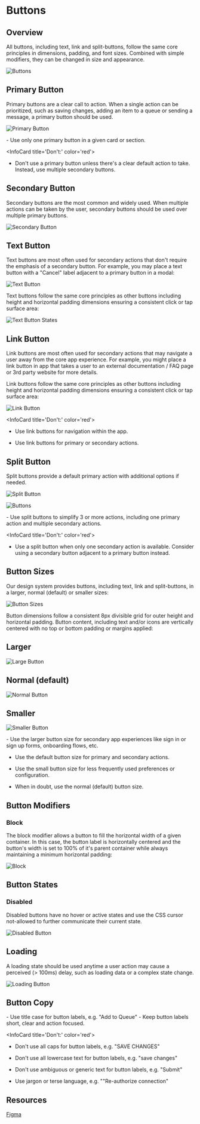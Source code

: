 # Buttons

## Overview
All buttons, including text, link and split-buttons, follow the same core principles in dimensions, padding, and font sizes. Combined with simple modifiers, they can be changed in size and appearance. 

![Buttons](https://blobscdn.gitbook.com/v0/b/gitbook-28427.appspot.com/o/assets%2F-LFNym8ScnaWKWBQFWTw%2F-LG1azvO7JIiKQ1f0uKw%2F-LG1b2FYuWGP23onJBFW%2Fbutton-dimensions%402x.png?alt=media&token=fa07197f-730e-43f6-8a19-ad8214226bb1)

## Primary Button
Primary buttons are a clear call to action. When a single action can be prioritized, such as saving changes, adding an item to a queue or sending a message, a primary button should be used.

![Primary Button](https://blobscdn.gitbook.com/v0/b/gitbook-28427.appspot.com/o/assets%2F-LFNym8ScnaWKWBQFWTw%2F-LG2YWwFrp2F0ixlx1H6%2F-LG2YeFCQABTYMm_VwQP%2Fprimary-buttons%402x.png?alt=media&token=364a10d8-939a-4447-ba02-24b7e9afde4a)

<InfoCard title='Do:' color='green'>
- Use only one primary button in a given card or section. 
</InfoCard>


<InfoCard title='Don't:' color='red'>
- Don't use a primary button unless there's a clear default action to take. Instead, use multiple secondary buttons. 
</InfoCard>

 
 ## Secondary Button
 Secondary buttons are the most common and widely used. When multiple actions can be taken by the user, secondary buttons should be used over multiple primary buttons.
 
 ![Secondary Button](https://blobscdn.gitbook.com/v0/b/gitbook-28427.appspot.com/o/assets%2F-LFNym8ScnaWKWBQFWTw%2F-LG2YWwFrp2F0ixlx1H6%2F-LG2ZZEC0CzodyAh6yRm%2Fsecondary-buttons%402x.png?alt=media&token=420e9f11-f9b2-4ba9-be42-eefcc2dae559)
 
 ## Text Button
 Text buttons are most often used for secondary actions that don't require the emphasis of a secondary button. For example, you may place a text button with a "Cancel" label adjacent to a primary button in a modal:
 
 ![Text Button](https://blobscdn.gitbook.com/v0/b/gitbook-28427.appspot.com/o/assets%2F-LFNym8ScnaWKWBQFWTw%2F-LG1ZpIPkZJGPdAGaomm%2F-LG1_DQzTLYFgMlj29pr%2Ftext-button-example.png?alt=media&token=5dafb056-cd2e-4044-9814-82d0b368194b)
 
 Text buttons follow the same core principles as other buttons including height and horizontal padding dimensions ensuring a consistent click or tap surface area:
 
 ![Text Button States](https://blobscdn.gitbook.com/v0/b/gitbook-28427.appspot.com/o/assets%2F-LFNym8ScnaWKWBQFWTw%2F-LG2YWwFrp2F0ixlx1H6%2F-LG2Zdw1NP2HNHSKDCfS%2Ftext-buttons%402x.png?alt=media&token=f5c23651-561d-4862-bf07-b06e391097c5)
 
 ## Link Button
 Link buttons are most often used for secondary actions that may navigate a user away from the core app experience. For example, you might place a link button in app that takes a user to an external documentation / FAQ page or 3rd party website for more details.
 
 Link buttons follow the same core principles as other buttons including height and horizontal padding dimensions ensuring a consistent click or tap surface area:
 
 ![Link Button](https://blobscdn.gitbook.com/v0/b/gitbook-28427.appspot.com/o/assets%2F-LFNym8ScnaWKWBQFWTw%2F-LG2YWwFrp2F0ixlx1H6%2F-LG2Zirt51PI-JCxelQC%2Flink-buttons%402x.png?alt=media&token=ff5e1132-800a-4b40-932a-1890a69beed3)
 
 
 <InfoCard title='Don't:' color='red'>
 - Use link buttons for navigation within the app.
   
 - Use link buttons for primary or secondary actions. 
 </InfoCard>
 
 
 ## Split Button
 
 Split buttons provide a default primary action with additional options if needed.
 
 ![Split Button](https://blobscdn.gitbook.com/v0/b/gitbook-28427.appspot.com/o/assets%2F-LFNym8ScnaWKWBQFWTw%2F-LG1ZpIPkZJGPdAGaomm%2F-LG1_MXIk4YnFwvlaOTi%2Fsplit-buttons%402x.png?alt=media&token=26b99ca6-7c87-49f8-8ada-09bcedf71af0)
 
 ![Buttons](https://blobscdn.gitbook.com/v0/b/gitbook-28427.appspot.com/o/assets%2F-LFNym8ScnaWKWBQFWTw%2F-LFyEalgNvHBhbZCH1g1%2F-LFyGeJp-Gq78XdKBf9o%2Fsplit-button-dimensions%402x.png?alt=media&token=489f7bef-4d5f-426b-bd62-317123c15fef)

 
 <InfoCard title='Do:' color='green'>
 - Use split buttons to simplify 3 or more actions, including one primary action and multiple secondary actions. 
 </InfoCard>
 
 
 <InfoCard title='Don't:' color='red'>
 - Use a split button when only one secondary action is available. Consider using a secondary button adjacent to a primary button instead.  
 </InfoCard>
 
 
 ## Button Sizes
 Our design system provides buttons, including text, link and split-buttons, in a larger, normal (default) or smaller sizes:
 
 ![Button Sizes](https://blobscdn.gitbook.com/v0/b/gitbook-28427.appspot.com/o/assets%2F-LFNym8ScnaWKWBQFWTw%2F-LG1ZpIPkZJGPdAGaomm%2F-LG1_xYERZgB43sgrU6k%2Fbutton-sizes%402x.png?alt=media&token=aa16980e-247a-4000-b4fe-260c421cdef7)


Button dimensions follow a consistent 8px divisible grid for outer height and horizontal padding. Button content, including text and/or icons are vertically centered with no top or bottom padding or margins applied:

## Larger

![Large Button](https://blobscdn.gitbook.com/v0/b/gitbook-28427.appspot.com/o/assets%2F-LFNym8ScnaWKWBQFWTw%2F-LG1azvO7JIiKQ1f0uKw%2F-LG1bE9L-Y-les3Guocd%2Fbutton-large-dimensions%402x.png?alt=media&token=85ad0084-e454-490f-81cf-a3a71e7521fb)

## Normal (default)

![Normal Button](https://blobscdn.gitbook.com/v0/b/gitbook-28427.appspot.com/o/assets%2F-LFNym8ScnaWKWBQFWTw%2F-LG1azvO7JIiKQ1f0uKw%2F-LG1bBcWRRUIZezKPQqm%2Fbutton-dimensions%402x.png?alt=media&token=1ba67f23-8888-463d-ba87-2a7b8cf4b7e9)

## Smaller

![Smaller Button](https://blobscdn.gitbook.com/v0/b/gitbook-28427.appspot.com/o/assets%2F-LFNym8ScnaWKWBQFWTw%2F-LG1azvO7JIiKQ1f0uKw%2F-LG1b9KcFnMJvmtV63Do%2Fbutton-small-dimensions%402x.png?alt=media&token=81ef9c84-ed1e-4297-a8f3-f456fa708b4b)


 <InfoCard title='Do:' color='green'>
 - Use the larger button size for secondary app experiences like sign in or sign up forms, onboarding flows, etc. 
 
 - Use the default button size for primary and secondary actions. 
 
 - Use the small button size for less frequently used preferences or configuration. 
 
 - When in doubt, use the normal (default) button size.  
 </InfoCard>
 
 
## Button Modifiers
### Block
 
 The block modifier allows a button to fill the horizontal width of a given container. In this case, the button label is horizontally centered and the button's width is set to 100% of it's parent container while always maintaining a minimum horizontal padding:
 
 ![Block](https://blobscdn.gitbook.com/v0/b/gitbook-28427.appspot.com/o/assets%2F-LFNym8ScnaWKWBQFWTw%2F-LG1ZpIPkZJGPdAGaomm%2F-LG1akaGCTwCH8_Cr2qb%2Fbutton-block%402x.png?alt=media&token=605787b3-d80b-41eb-9f39-75783a08af3c)
 
 
 ## Button States
 ### Disabled
 
 Disabled buttons have no hover or active states and use the CSS cursor not-allowed to further communicate their current state.
 
 ![Disabled Button](https://blobscdn.gitbook.com/v0/b/gitbook-28427.appspot.com/o/assets%2F-LFNym8ScnaWKWBQFWTw%2F-LG1ZpIPkZJGPdAGaomm%2F-LG1abWeXrEZPuQIxkU0%2Fbutton-disabled%402x.png?alt=media&token=f65b72ed-cee3-4c06-a55a-2ae58eeb374f)
 
 ## Loading
 
 A loading state should be used anytime a user action may cause a perceived (> 100ms) delay, such as loading data or a complex state change.
 
 ![Loading Button](https://blobscdn.gitbook.com/v0/b/gitbook-28427.appspot.com/o/assets%2F-LFNym8ScnaWKWBQFWTw%2F-LG1ZpIPkZJGPdAGaomm%2F-LG1af2IfPb_EbLEY_0p%2Fbutton-loading%402x.png?alt=media&token=d8221890-96f0-49f1-b655-05d0174ea5db)
 
 ## Button Copy 
 
  <InfoCard title='Do:' color='green'>
  - Use title case for button labels, e.g. "Add to Queue"
  - Keep button labels short, clear and action focused.  
  </InfoCard>
  
  
  <InfoCard title='Don't:' color='red'>
  - Don't use all caps for button labels, e.g. "SAVE CHANGES"
    
  - Don't use all lowercase text for button labels, e.g. "save changes"
    
   - Don't use ambiguous or generic text for button labels, e.g. "Submit"
    
   - Use jargon or terse language, e.g. ""Re-authorize connection"  
  </InfoCard>
  
  ## Resources
  
  [​Figma​](https://www.figma.com/file/MgtrTHwQOczkZIhHmxVQ4lEN/BDS-Buttons)
